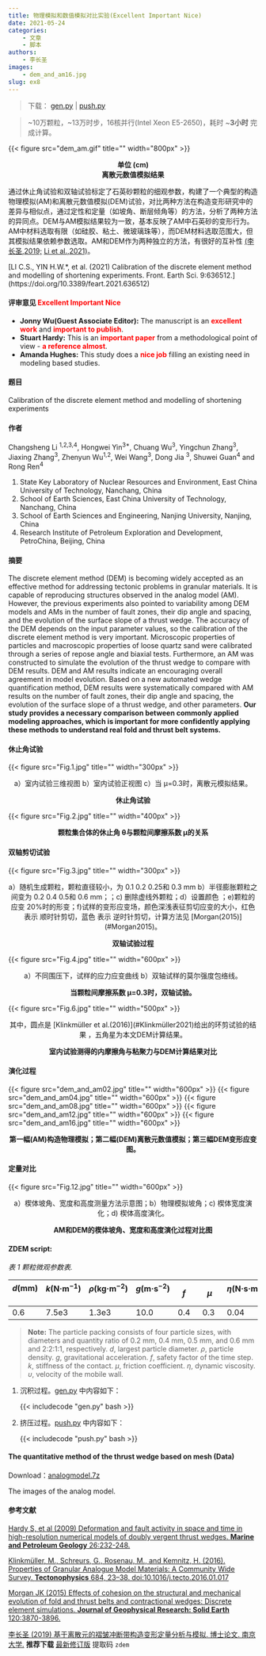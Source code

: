 ```yaml
---
title: 物理模拟和数值模拟对比实验(Excellent Important Nice)
date: 2021-05-24
categories:
    - 文章
    - 脚本
authors:
    - 李长圣
images:
    - dem_and_am16.jpg
slug: ex8 
---
```



> 下载：
> [gen.py](gen.py) |
> [push.py](push.py) 

> ~10万颗粒，~13万时步，16核并行(Intel Xeon E5-2650)，耗时 ~**3小时** 完成计算。

{{< figure src="dem_am.gif" title="" width="800px" >}}
**<center>单位 (cm)<br>离散元数值模拟结果</center>**

通过休止角试验和双轴试验标定了石英砂颗粒的细观参数，构建了一个典型的构造物理模拟(AM)和离散元数值模拟(DEM)试验，对比两种方法在构造变形研究中的差异与相似点，通过定性和定量（如坡角、断层倾角等）的方法，分析了两种方法的异同点。DEM与AM模拟结果较为一致，基本反映了AM中石英砂的变形行为。AM中材料选取有限（如硅胶、粘土、微玻璃珠等），而DEM材料选取范围大，但其模拟结果依赖参数选取。AM和DEM作为两种独立的方法，有很好的互补性 [(李长圣,2019;](#李长圣2019) [Li et al.,2021)](#refer-li2021)。

<div id="refer-li2021"></div>
[LI C.S., YIN H.W.*, et al. (2021) Calibration of the discrete element method and modelling of shortening experiments. Front. Earth Sci. 9:636512.](https://doi.org/10.3389/feart.2021.636512)

#### 评审意见 <font color=red>**Excellent**</font> <font color=red>**Important**</font> <font color=red>**Nice**</font> 

- **Jonny Wu(Guest Associate Editor):** The manuscript is an <font color=red>**excellent work**</font> and  <font color=red>**important to publish**</font>.  
- **Stuart Hardy:** This is an <font color=red>**important paper**</font> from a methodological point of view - <font color=red>**a reference almost**</font>.
- **Amanda Hughes:** This study does a <font color=red>**nice job**</font> filling an existing need in modeling based studies.


#### 题目

Calibration of the discrete element method and modelling of shortening experiments

#### 作者
Changsheng Li <sup>1,2,3,4</sup>, Hongwei Yin<sup>3*</sup>, Chuang Wu<sup>3</sup>, Yingchun Zhang<sup>3</sup>, Jiaxing Zhang<sup>3</sup>,
Zhenyun Wu<sup>1,2</sup>, Wei Wang<sup>3</sup>, Dong Jia <sup>3</sup>, Shuwei Guan<sup>4</sup> and Rong Ren<sup>4</sup> 

1. State Key Laboratory of Nuclear Resources and Environment, East China University of Technology, Nanchang, China
2. School of Earth Sciences, East China University of Technology, Nanchang, China
3. School of Earth Sciences and Engineering, Nanjing University, Nanjing, China
4. Research Institute of Petroleum Exploration and Development, PetroChina, Beijing, China

#### 摘要
The discrete element method (DEM) is becoming widely accepted as an effective method for addressing tectonic problems in granular materials. It is capable of reproducing structures observed in the analog model (AM). However, the previous experiments also pointed to variability among DEM models and AMs in the number of fault zones, their dip angle and spacing, and the evolution of the surface slope of a thrust wedge. The accuracy of the DEM depends on the input parameter values, so the calibration of the discrete element method is very important. Microscopic properties of particles and macroscopic properties of loose quartz sand were calibrated through a series of repose angle and biaxial tests. Furthermore, an AM was constructed to simulate the evolution of the thrust wedge to compare with DEM results. DEM and AM results indicate an encouraging overall agreement in model evolution. Based on a new automated wedge quantification method, DEM results were systematically compared with AM results on the number of fault zones, their dip angle and spacing, the evolution of the surface slope of a thrust wedge, and other parameters. **Our study provides a necessary comparison between commonly applied modeling approaches, which is important for more confidently applying these methods to understand real fold and thrust belt systems.**

#### 休止角试验

{{< figure src="Fig.1.jpg" title="" width="300px" >}}
<center>a）室内试验三维视图 b）室内试验正视图 c）当 μ=0.3时，离散元模拟结果。</center>

**<center>休止角试验</center>**

{{< figure src="Fig.2.jpg" title="" width="400px" >}}
**<center>颗粒集合体的休止角 θ与颗粒间摩擦系数 μ的关系</center>**

#### 双轴剪切试验

{{< figure src="Fig.3.jpg" title="" width="300px" >}}
<center>a）随机生成颗粒，颗粒直径较小，为 0.1 0.2 0.25和 0.3 mm b）半径膨胀颗粒之间变为 0.2 0.4 0.5和 0.6 mm；；c) 删除虚线外颗粒；d）设置颜色 ；e)颗粒的应变 20%时的形变；f)试样的变形应变场，颜色深浅表征剪切应变的大小，红色 表示 顺时针剪切，蓝色 表示 逆时针剪切，计算方法见 [Morgan(2015)](#Morgan2015)。</center>

**<center>双轴试验过程</center>**

{{< figure src="Fig.4.jpg" title="" width="600px" >}}
<center>a）不同围压下，试样的应力应变曲线 b）双轴试样的莫尔强度包络线。</center>

**<center>当颗粒间摩擦系数 μ=0.3时，双轴试验。</center>**

{{< figure src="Fig.6.jpg" title="" width="500px" >}}
<center>其中，圆点是 [Klinkmüller et al.(2016)](#Klinkmüller2021)给出的环剪试验的结果 ，五角星为本文DEM计算结果。</center>

**<center>室内试验测得的内摩擦角与粘聚力与DEM计算结果对比</center>**

#### 演化过程

{{< figure src="dem_and_am02.jpg" title="" width="600px" >}}
{{< figure src="dem_and_am04.jpg" title="" width="600px" >}}
{{< figure src="dem_and_am08.jpg" title="" width="600px" >}}
{{< figure src="dem_and_am12.jpg" title="" width="600px" >}}
{{< figure src="dem_and_am16.jpg" title="" width="600px" >}}

**<center>第一幅(AM)构造物理模拟；第二幅(DEM)离散元数值模拟；第三幅DEM变形应变图。</center>**

#### 定量对比
{{< figure src="Fig.12.jpg" title="" width="600px" >}}
<center>a）楔体坡角、宽度和高度测量方法示意图；b）物理模拟坡角；c) 楔体宽度演化；d) 楔体高度演化。</center>

**<center>AM和DEM的楔体坡角、宽度和高度演化过程对比图</center>**

#### ZDEM script: 

*表 1  颗粒微观参数表.*

| _d_(mm) &nbsp; | _k_(N·m<sup>−1</sup>) &nbsp; | _ρ_(kg·m<sup>−2</sup>) &nbsp; | _g_(m·s<sup>−2</sup>) &nbsp;&nbsp; |  _f_&nbsp;&nbsp; |  _μ_&nbsp; | _η_(N·s·m<sup>−1</sup>) &nbsp;| _υ_(m·s<sup>−1</sup>) &nbsp;|
| ---------- | ---------------------- | ----------------------- | --------------------- | ------- | ------- | ------------------------ | --------------------- |
|   0.6    |   7.5e3   |   1.3e3    |   10.0   |  0.4&nbsp;&nbsp;  |  0.3&nbsp;&nbsp;  |      0.04&nbsp;&nbsp;   |    &nbsp;0.04&nbsp;  |

>**Note:** The particle packing consists of four particle sizes, with diameters and quantity ratio of 0.2 mm, 0.4 mm, 0.5 mm, and 0.6 mm and 2:2:1:1, respectively. _d_, largest particle diameter. _ρ_, particle density. _g_, gravitational acceleration. _f_, safety factor of the time step. _k_, stiffness of the contact. _μ_, friction coefficient. _η_, dynamic viscosity. _υ_, velocity of the mobile wall.

1. 沉积过程。[gen.py](gen.py) 中内容如下：

    {{< includecode "gen.py" bash >}}

2. 挤压过程。[push.py](push.py) 中内容如下：

    {{< includecode "push.py" bash >}}

#### The quantitative method of the thrust wedge based on mesh (Data) 

Download：[analogmodel.7z](analogmodel.7z) 

The images of the analog model.


#### 参考文献

<div id="Hardy2009"></div>

[Hardy S, et al (2009) Deformation and fault activity in space and time in high-resolution numerical models of doubly vergent thrust wedges. **Marine and Petroleum Geology** 26:232-248.](https://doi.org/10.1016/j.marpetgeo.2007.12.003)  

<div id="Klinkmüller2021"></div>

[Klinkmüller, M., Schreurs, G., Rosenau, M., and Kemnitz, H. (2016). Properties of Granular Analogue Model Materials: A Community Wide Survey. **Tectonophysics** 684, 23–38. doi:10.1016/j.tecto.2016.01.017](https://doi.org/10.1016/j.tecto.2016.01.017) 

<div id="Morgan2015"></div>

[Morgan JK (2015) Effects of cohesion on the structural and mechanical evolution of fold and thrust belts and contractional wedges: Discrete element simulations. **Journal of Geophysical Research: Solid Earth** 120:3870-3896.](http://onlinelibrary.wiley.com/doi/10.1002/2014JB011455/full)  

<div id="李长圣2019"></div>

[李长圣 (2019) 基于离散元的褶皱冲断带构造变形定量分析与模拟. 博士论文. 南京大学.](http://t.cn/Ai9ruJY5) **推荐下载** [最新修订版](https://pan.baidu.com/s/1JWORiC034DwWscT9SiLrGQ) 提取码 `zdem` 
